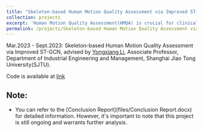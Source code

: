 ```yaml
---
title: "Skeleton-based Human Motion Quality Assessment via Improved ST-GCN"
collection: projects
excerpt: 'Human Motion Quality Assessment(HMQA) is crucial for clinical rehabilitation. This project focused on the Skeleton-based HMQA via Improved ST-GCN.'
permalink: /projects/Skeleton-based Human Motion Quality Assessment via Improved ST-GCN
---
```



Mar.2023 - Sept.2023: Skeleton-based Human Motion Quality Assessment via Improved ST-GCN, advised by [Yongxiang Li](https://me.sjtu.edu.cn/teacher_directory1/liyongxiang.html), Associate Professor, Department of Industrial Engineering and Management, Shanghai Jiao Tong University(SJTU). 

Code is available at [link](https://github.com/Ytang520/Research_on_HMQA)

## Note:
- You can refer to the [Conclusion Report](files/Conclusion Report.docx) for detailed information. However, it's important to note that this project is still ongoing and warrants further analysis.